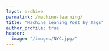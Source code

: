 ```yaml
---
layot: archive
parmalink: /machine-learning/
title: "Machine leaning Post by Tags"
author_profile: true
header: 
  image: "/images/NYC.jpg/"
---
```

